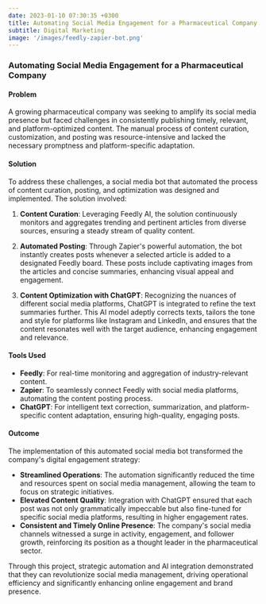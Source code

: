 ```yaml
---
date: 2023-01-10 07:30:35 +0300
title: Automating Social Media Engagement for a Pharmaceutical Company
subtitle: Digital Marketing
image: '/images/feedly-zapier-bot.png'
---
```


### Automating Social Media Engagement for a Pharmaceutical Company

#### Problem
A growing pharmaceutical company was seeking to amplify its social media presence but faced challenges in consistently publishing timely, relevant, and platform-optimized content. The manual process of content curation, customization, and posting was resource-intensive and lacked the necessary promptness and platform-specific adaptation.

#### Solution
To address these challenges, a social media bot that automated the process of content curation, posting, and optimization was designed and implemented. The solution involved:

1. **Content Curation**: Leveraging Feedly AI, the solution continuously monitors and aggregates trending and pertinent articles from diverse sources, ensuring a steady stream of quality content.
   
2. **Automated Posting**: Through Zapier's powerful automation, the bot instantly creates posts whenever a selected article is added to a designated Feedly board. These posts include captivating images from the articles and concise summaries, enhancing visual appeal and engagement.

3. **Content Optimization with ChatGPT**: Recognizing the nuances of different social media platforms, ChatGPT is integrated to refine the text summaries further. This AI model adeptly corrects texts, tailors the tone and style for platforms like Instagram and LinkedIn, and ensures that the content resonates well with the target audience, enhancing engagement and relevance.

#### Tools Used

- **Feedly**: For real-time monitoring and aggregation of industry-relevant content.
- **Zapier**: To seamlessly connect Feedly with social media platforms, automating the content posting process.
- **ChatGPT**: For intelligent text correction, summarization, and platform-specific content adaptation, ensuring high-quality, engaging posts.

#### Outcome

The implementation of this automated social media bot transformed the company's digital engagement strategy:

- **Streamlined Operations**: The automation significantly reduced the time and resources spent on social media management, allowing the team to focus on strategic initiatives.
- **Elevated Content Quality**: Integration with ChatGPT ensured that each post was not only grammatically impeccable but also fine-tuned for specific social media platforms, resulting in higher engagement rates.
- **Consistent and Timely Online Presence**: The company's social media channels witnessed a surge in activity, engagement, and follower growth, reinforcing its position as a thought leader in the pharmaceutical sector.

Through this project, strategic automation and AI integration demonstrated that they can revolutionize social media management, driving operational efficiency and significantly enhancing online engagement and brand presence.
